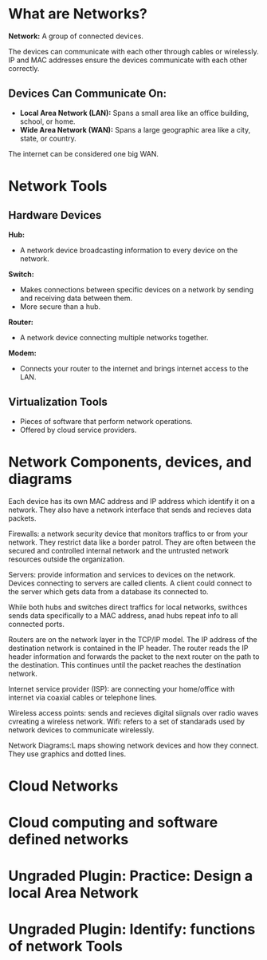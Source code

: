 # What are Networks?

**Network:** A group of connected devices.

The devices can communicate with each other through cables or wirelessly. IP and MAC addresses ensure the devices communicate with each other correctly.

## Devices Can Communicate On:
- **Local Area Network (LAN):** Spans a small area like an office building, school, or home.
- **Wide Area Network (WAN):** Spans a large geographic area like a city, state, or country.

The internet can be considered one big WAN.

# Network Tools

## Hardware Devices

**Hub:**
- A network device broadcasting information to every device on the network.

**Switch:**
- Makes connections between specific devices on a network by sending and receiving data between them.
- More secure than a hub.

**Router:**
- A network device connecting multiple networks together.

**Modem:**
- Connects your router to the internet and brings internet access to the LAN.

## Virtualization Tools
- Pieces of software that perform network operations.
- Offered by cloud service providers.

# Network Components, devices, and diagrams

Each device has its own MAC address and IP address which identify it on a network.
They also have a network interface that sends and recieves data packets. 

Firewalls: a network security device that monitors traffics to or from your network. They restrict data like a border patrol.
They are often between the secured and controlled internal network and the untrusted network resources outside the organization.

Servers: provide information and services to devices on the network. Devices connecting to servers are called clients.
A client could connect to the server which gets data from a database its connected to.

While both hubs and switches direct traffics for local networks, swithces sends data specifically to a MAC address, anad hubs repeat info to all connected ports.

Routers are on the network layer in the TCP/IP model. The IP address of the destination network is contained in the IP header. The router reads the IP header information and forwards the packet to the next router on the path to the destination. This continues until the packet reaches the destination network.

Internet service provider (ISP): are connecting your home/office with internet via coaxial cables or telephone lines.

Wireless access points: sends and recieves digital siignals over radio waves cvreating a wireless network.
Wifi: refers to a set of standarads used by network devices to communicate wirelessly.

Network Diagrams:L maps showing network devices and how they connect. They use graphics and dotted lines.

# Cloud Networks

# Cloud computing and software defined networks

# Ungraded Plugin: Practice: Design a local Area Network

# Ungraded Plugin: Identify: functions of network Tools
